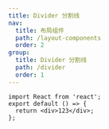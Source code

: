 ```yaml
---
title: Divider 分割线
nav:
  title: 布局组件
  path: /layout-components
  order: 2
group:
  title: Divider 分割线
  path: /divider
  order: 1
---
```


```tsx
import React from 'react';
export default () => {
  return <div>123</div>;
};
```

<API src="../index.tsx" />

